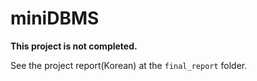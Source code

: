 # miniDBMS

**This project is not completed.**

See the project report(Korean) at the ```final_report``` folder.
